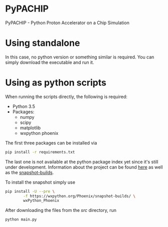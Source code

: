 # PyPACHIP
PyPACHIP - Python Proton Accelerator on a Chip Simulation


# Using standalone
In this case, no python version or something similar is required. You can simply download the executable and run it.

# Using as python scripts
When running the scripts directly, the following is required:
- Python 3.5
- Packages:
  - numpy
  - scipy
  - matplotlib
  - wxpython phoenix

The first three packages can be installed via
```bash
pip install -r requirements.txt
```

The last one is not available at the python package index yet since it's still under development. Information about the project can be found [here](https://wiki.wxpython.org/ProjectPhoenix) as well as the [snapshot-builds](https://wxpython.org/Phoenix/snapshot-builds/).

To install the snapshot simply use

```bash
pip install -U --pre \
        -f https://wxpython.org/Phoenix/snapshot-builds/ \
        wxPython_Phoenix
```

After downloading the files from the *src* directory, run
```bash
python main.py
```






